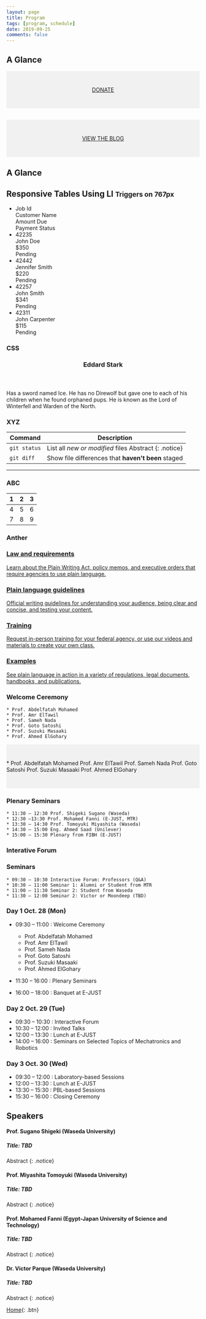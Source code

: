 ```yaml
---
layout: page
title: Program
tags: [program, schedule]
date: 2019-09-25
comments: false
---
```


## A Glance

<div style="background-color:rgba(0, 0, 0, 0.0470588); text-align:center; vertical-align: middle; padding:40px 0;">
<a href="/donate">DONATE</a>
</div>

<div style="background-color:rgba(0, 0, 0, 0.0470588); text-align:center; vertical-align: middle; padding:40px 0; margin-top:30px">
<a href="/blog">VIEW THE BLOG</a>
</div>
    
## A Glance


<div class="container">
  <h2>Responsive Tables Using LI <small>Triggers on 767px</small></h2>
  <ul class="responsive-table">
    <li class="table-header">
      <div class="col col-1">Job Id</div>
      <div class="col col-2">Customer Name</div>
      <div class="col col-3">Amount Due</div>
      <div class="col col-4">Payment Status</div>
    </li>
    <li class="table-row">
      <div class="col col-1" data-label="Job Id">42235</div>
      <div class="col col-2" data-label="Customer Name">John Doe</div>
      <div class="col col-3" data-label="Amount">$350</div>
      <div class="col col-4" data-label="Payment Status">Pending</div>
    </li>
    <li class="table-row">
      <div class="col col-1" data-label="Job Id">42442</div>
      <div class="col col-2" data-label="Customer Name">Jennifer Smith</div>
      <div class="col col-3" data-label="Amount">$220</div>
      <div class="col col-4" data-label="Payment Status">Pending</div>
    </li>
    <li class="table-row">
      <div class="col col-1" data-label="Job Id">42257</div>
      <div class="col col-2" data-label="Customer Name">John Smith</div>
      <div class="col col-3" data-label="Amount">$341</div>
      <div class="col col-4" data-label="Payment Status">Pending</div>
    </li>
    <li class="table-row">
      <div class="col col-1" data-label="Job Id">42311</div>
      <div class="col col-2" data-label="Customer Name">John Carpenter</div>
      <div class="col col-3" data-label="Amount">$115</div>
      <div class="col col-4" data-label="Payment Status">Pending</div>
    </li>
  </ul>
</div>


### CSS

<section class="Rtable">
  <header class="Rtable-cell Rtable-cell--head"><h3>Eddard Stark</h3></header>
  <div class="Rtable-cell">
    Has a sword named Ice. He has no Direwolf but gave one to each of his children when he found orphaned pups. He is known as the Lord of Winterfell and Warden of the North.
  </div>
</section>



### XYZ

| Command | Description |
| --- | --- |
| `git status` | List all *new or modified* files    Abstract {: .notice} |
| `git diff` | Show file differences that **haven't been** staged |

---


### ABC


<table class="css2">
<thead>
<tr>
  <th>1</th>
  <th>2</th>
  <th>3</th>
</tr>
</thead>
<tbody>
<tr>
  <td>4</td>
  <td>5</td>
  <td>6</td>
</tr>
<tr>
  <td>7</td>
  <td>8</td>
  <td>9</td>
</tr>
</tbody>
</table>



### Anther


<section class="usa-section home-grid" markdown="0">
  <div class="usa-grid md-flex">
    <a href="{{ '/law/' | relative_url }}" class="usa-width-one-half p3 lg-p4 clearfix">
      <i class="icon-large icon-gavel" aria-hidden="true"></i>
      <div class="overflow-hidden">
        <h3 class="arrow">Law and requirements</h3>
        <p class="my0">Learn about the Plain Writing Act, policy memos, and executive orders that require agencies to use plain language.</p>
      </div>
    </a>
    <a href="{{ '/guidelines/' | relative_url }}" class="usa-width-one-half p3 lg-p4 clearfix">
      <i class="icon-large icon-pencil" aria-hidden="true"></i>
      <div class="overflow-hidden">
        <h3 class="arrow">Plain language guidelines</h3>
        <p class="my0">Official writing guidelines for understanding your audience, being clear and concise, and testing your content.</p>
      </div>
    </a>
  </div>
  <div class="usa-grid md-flex">
    <a href="{{ '/training/' | relative_url }}" class="usa-width-one-half p3 lg-p4 clearfix">
      <i class="icon-large icon-graduation-cap" aria-hidden="true"></i>
      <div class="overflow-hidden">
        <h3 class="arrow">Training</h3>
        <p class="my0">Request in-person training for your federal agency, or use our videos and materials to create your own class.</p>
      </div>
    </a>
    <a href="{{ '/examples/' | relative_url }}" class="usa-width-one-half p3 lg-p4 clearfix">
      <i class="icon-large icon-map-signs" aria-hidden="true"></i>
      <div class="overflow-hidden">
        <h3 class="arrow">Examples</h3>
        <p class="my0">See plain language in action in a variety of regulations, legal documents, handbooks, and publications.</p>
      </div>
    </a>
  </div>
</section>


    
 
### Welcome Ceremony

```
* Prof. Abdelfatah Mohamed
* Prof. Amr ElTawil
* Prof. Sameh Nada
* Prof. Goto Satoshi
* Prof. Suzuki Masaaki
* Prof. Ahmed ElGohary
```


 <div style="background-color:rgba(0, 0, 0, 0.0470588); text-align:left; vertical-align: left; padding:40px 0;">
 * Prof. Abdelfatah Mohamed
Prof. Amr ElTawil
Prof. Sameh Nada
Prof. Goto Satoshi
Prof. Suzuki Masaaki
Prof. Ahmed ElGohary
 </div>
 
 
### Plenary Seminars

```
* 11:30 – 12:30 Prof. Shigeki Sugano (Waseda)
* 12:30 –13:30 Prof. Mohamed Fanni (E-JUST, MTR)
* 13:30 – 14:30 Prof. Tomoyuki Miyashita (Waseda)
* 14:30 – 15:00 Eng. Ahmed Saad (Unilever)
* 15:00 – 15:30 Plenary from FIBH (E-JUST)
```

### Interative Forum


### Seminars

```
* 09:30 – 10:30 Interactive Forum: Professors (Q&A)
* 10:30 – 11:00 Seminar 1: Alumni or Student from MTR
* 11:00 – 11:30 Seminar 2: Student from Waseda
* 11:30 – 12:00 Seminar 2: Victor or Moondeep (TBD)
```


### Day 1 Oct. 28 (Mon)

* 09:30 – 11:00 : Welcome Ceremony
    * Prof. Abdelfatah Mohamed
    * Prof. Amr ElTawil
    * Prof. Sameh Nada
    * Prof. Goto Satoshi
    * Prof. Suzuki Masaaki
    * Prof. Ahmed ElGohary

* 11:30 – 16:00 : Plenary Seminars
* 16:00 – 18:00 : Banquet at E-JUST

### Day 2 Oct. 29 (Tue)

* 09:30 – 10:30 : Interactive Forum
* 10:30 – 12:00 : Invited Talks
* 12:00 – 13:30 : Lunch at E-JUST
* 14:00 – 16:00 : Seminars on Selected Topics of Mechatronics and Robotics

### Day 3 Oct. 30 (Wed)

* 09:30 – 12:00 : Laboratory-based Sessions
* 12:00 – 13:30 : Lunch at E-JUST
* 13:30 – 15:30 : PBL-based Sessions
* 15:30 – 16:00 : Closing Ceremony


## Speakers

#### Prof. Sugano Shigeki (Waseda University)

##### Title: TBD

Abstract
{: .notice}

#### Prof. Miyashita Tomoyuki (Waseda University)

##### Title: TBD

Abstract
{: .notice}

#### Prof. Mohamed Fanni (Egypt-Japan University of Science and Technology)

##### Title: TBD

Abstract
{: .notice}


#### Dr. Victor Parque (Waseda University)

##### Title: TBD

Abstract
{: .notice}


[Home](https://pemtr2019.github.io){: .btn}

